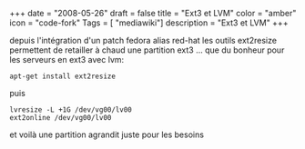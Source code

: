 +++
date = "2008-05-26"
draft = false
title = "Ext3 et LVM"
color = "amber"
icon = "code-fork"
Tags = [ "mediawiki"]
description = "Ext3 et LVM"
+++

depuis l'intégration d'un patch fedora alias red-hat les outils
ext2resize permettent de retailler à chaud une partition ext3 ... que du
bonheur pour les serveurs en ext3 avec lvm:

    apt-get install ext2resize

puis

    lvresize -L +1G /dev/vg00/lv00
    ext2online /dev/vg00/lv00

et voilà une partition agrandit juste pour les besoins
